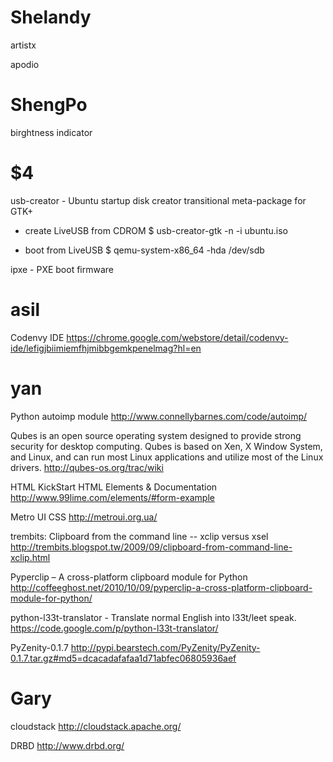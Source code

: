


# Shelandy


artistx

apodio

# ShengPo


birghtness indicator

# $4


usb-creator - Ubuntu startup disk creator transitional meta-package for GTK+

* create LiveUSB from CDROM
$ usb-creator-gtk -n -i ubuntu.iso

* boot from LiveUSB
$ qemu-system-x86_64 -hda /dev/sdb

ipxe - PXE boot firmware

# asil

Codenvy IDE
<https://chrome.google.com/webstore/detail/codenvy-ide/lefigjbiimiemfhjmibbgemkpenelmag?hl=en>

# yan


Python autoimp module
<http://www.connellybarnes.com/code/autoimp/>

Qubes  is an open source operating system designed to provide strong  security  for desktop computing. Qubes is based on Xen, X Window System,  and  Linux, and can run most Linux applications and utilize most of the   Linux drivers.
<http://qubes-os.org/trac/wiki>

HTML KickStart HTML Elements & Documentation
<http://www.99lime.com/elements/#form-example>

Metro UI CSS
<http://metroui.org.ua/>

trembits: Clipboard from the command line -- xclip versus xsel
<http://trembits.blogspot.tw/2009/09/clipboard-from-command-line-xclip.html>

Pyperclip – A cross-platform clipboard module for Python
<http://coffeeghost.net/2010/10/09/pyperclip-a-cross-platform-clipboard-module-for-python/>

python-l33t-translator - Translate normal English into l33t/leet speak.
<https://code.google.com/p/python-l33t-translator/>

PyZenity-0.1.7
<http://pypi.bearstech.com/PyZenity/PyZenity-0.1.7.tar.gz#md5=dcacadafafaa1d71abfec06805936aef>

# Gary

cloudstack
<http://cloudstack.apache.org/>

DRBD
<http://www.drbd.org/>